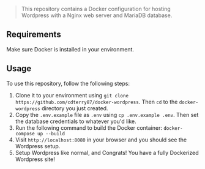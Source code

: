 > This repository contains a Docker configuration for hosting Wordpress with a Nginx web server and MariaDB database.

## Requirements
Make sure Docker is installed in your environment.

## Usage
To use this repository, follow the following steps:

1. Clone it to your environment using `git clone https://github.com/cdterry87/docker-wordpress`. Then `cd` to the `docker-wordpress` directory you just created.
2. Copy the `.env.example` file as `.env` using `cp .env.example .env`. Then set the database credentials to whatever you'd like.
3. Run the following command to build the Docker container: `docker-compose up --build`
4. Visit `http://localhost:8080` in your browser and you should see the Wordpress setup.
5. Setup Wordpress like normal, and Congrats! You have a fully Dockerized Wordpress site!
